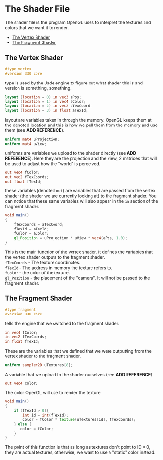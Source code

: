 # The Shader File

The shader file is the program OpenGL uses to interpret the textures and colors that we want it to render.

- [The Vertex Shader](#the-fragment-shader)
- [The Fragment Shader](#the-fragment-shader)

## The Vertex Shader
```glsl
#type vertex
#version 330 core
```
type is used by the Jade engine to figure out what shader this is and
version is something, something.

```glsl
layout (location = 0) in vec3 aPos;
layout (location = 1) in vec4 aColor;
layout (location = 2) in vec2 aTexCoord;
layout (location = 3) in float aTexId;
```

layout are variables taken in through the memory. OpenGL keeps them at
the denoted location and this is how we pull them from the memory and 
use them (see **ADD REFERENCE**).

```glsl
uniform mat4 uProjection;
uniform mat4 uView;
```

uniforms are variables we upload to the shader directly (see **ADD REFERENCE**).
Here they are the projection and the view, 2 matrices that will be used to adjust
how the "world" is perceived.

```glsl
out vec4 fColor;
out vec2 fTexCoords;
out float fTexId;
```

these variables (denoted ```out```) are variables that are passed from the vertex shader 
(the shader we are currently looking at) to the fragment shader. You can notice that these same
variables will also appear in the ```in``` section of the fragment shader.


```glsl
void main()
{
    fTexCoords = aTexCoord;
    fTexId = aTexId;
    fColor = aColor;
    gl_Position = uProjection * uView * vec4(aPos, 1.0);
}
```
This is the main function of the vertex shader. It defines the variables that the vertex
shader outputs to the fragment shader. <br>
```fTexCoords``` - The texture coordinates. <br>
```fTexId``` - The address in memory the texture refers to. <br>
```fColor``` - the color of the texture. <br>
```gl_Position``` - the placement of the "camera". It will not be passed to the fragment shader. <br>


## The Fragment Shader

```glsl
#type fragment
#version 330 core
```
tells the engine that we switched to the fragment shader.

```glsl
in vec4 fColor;
in vec2 fTexCoords;
in float fTexId;
```
These are the variables that we defined that we were outputting from the vertex shader
to the fragment shader.

```glsl
uniform sampler2D uTextures[8];
```
A variable that we upload to the shader ourselves (see **ADD REFERENCE**)

```glsl
out vec4 color;
```
The color OpenGL will use to render the texture

```glsl
void main()
{
    if (fTexId > 0){
        int id = int(fTexId);
        color = fColor * texture(uTextures[id], fTexCoords);
    } else {
       color = fColor;
    }
}
```
The point of this function is that as long as textures don't point to ID = 0, they are actual textures,
otherwise, we want to use a "static" color instead.